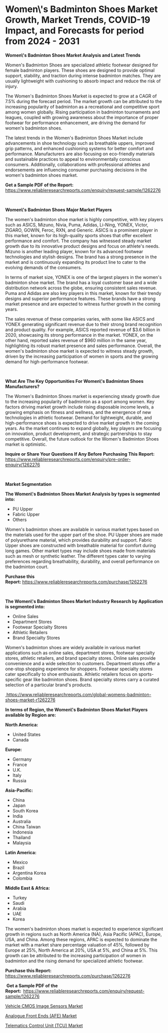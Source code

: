 <p><h1>Women\'s Badminton Shoes Market Growth, Market Trends, COVID-19 Impact, and Forecasts for period from 2024 - 2031</h1></p><p><strong>Women\'s Badminton Shoes Market Analysis and Latest Trends</strong></p>
<p><p>Women's Badminton Shoes are specialized athletic footwear designed for female badminton players. These shoes are designed to provide optimal support, stability, and traction during intense badminton matches. They are usually lightweight with cushioning to absorb impact and reduce the risk of injury.</p><p>The Women's Badminton Shoes Market is expected to grow at a CAGR of 7.5% during the forecast period. The market growth can be attributed to the increasing popularity of badminton as a recreational and competitive sport among women globally. Rising participation in badminton tournaments and leagues, coupled with growing awareness about the importance of proper footwear for performance enhancement, are driving the demand for women's badminton shoes.</p><p>The latest trends in the Women's Badminton Shoes Market include advancements in shoe technology such as breathable uppers, improved grip patterns, and enhanced cushioning systems for better comfort and performance. Manufacturers are also focusing on eco-friendly materials and sustainable practices to appeal to environmentally conscious consumers. Additionally, collaborations with professional athletes and endorsements are influencing consumer purchasing decisions in the women's badminton shoes market.</p></p>
<p><strong>Get a Sample PDF of the Report:&nbsp;</strong> <a href="https://www.reliableresearchreports.com/enquiry/request-sample/1262276">https://www.reliableresearchreports.com/enquiry/request-sample/1262276</a></p>
<p>&nbsp;</p>
<p><strong>Women\'s Badminton Shoes Major Market Players</strong></p>
<p><p>The women's badminton shoe market is highly competitive, with key players such as ASICS, Mizuno, Nivia, Puma, Adidas, Li-Ning, YONEX, Victor, ZIGARO, GOWIN, Feroc, RXN, and Generic. ASICS is a prominent player in this market, known for its high-quality sports shoes that offer excellent performance and comfort. The company has witnessed steady market growth due to its innovative product designs and focus on athlete's needs. Mizuno is another leading player, known for its advanced footwear technologies and stylish designs. The brand has a strong presence in the market and is continuously expanding its product line to cater to the evolving demands of the consumers.</p><p>In terms of market size, YONEX is one of the largest players in the women's badminton shoe market. The brand has a loyal customer base and a wide distribution network across the globe, ensuring consistent sales revenue. Puma and Adidas are also key players in this market, known for their trendy designs and superior performance features. These brands have a strong market presence and are expected to witness further growth in the coming years.</p><p>The sales revenue of these companies varies, with some like ASICS and YONEX generating significant revenue due to their strong brand recognition and product quality. For example, ASICS reported revenue of $3.6 billion in 2020, showcasing its strong performance in the market. YONEX, on the other hand, reported sales revenue of $960 million in the same year, highlighting its robust market presence and sales performance. Overall, the women's badminton shoe market is expected to witness steady growth, driven by the increasing participation of women in sports and the growing demand for high-performance footwear.</p></p>
<p>&nbsp;</p>
<p><strong>What Are The Key Opportunities For Women\'s Badminton Shoes Manufacturers?</strong></p>
<p><p>The Women's Badminton Shoes market is experiencing steady growth due to the increasing popularity of badminton as a sport among women. Key factors driving market growth include rising disposable income levels, a growing emphasis on fitness and wellness, and the emergence of new technologies in athletic footwear. Demand for lightweight, durable, and high-performance shoes is expected to drive market growth in the coming years. As the market continues to expand globally, key players are focusing on innovation, product development, and strategic partnerships to stay competitive. Overall, the future outlook for the Women's Badminton Shoes market is optimistic.</p></p>
<p><strong>Inquire or Share Your Questions If Any Before Purchasing This Report:</strong> <a href="https://www.reliableresearchreports.com/enquiry/pre-order-enquiry/1262276">https://www.reliableresearchreports.com/enquiry/pre-order-enquiry/1262276</a></p>
<p>&nbsp;</p>
<p><strong>Market Segmentation</strong></p>
<p><strong>The Women\'s Badminton Shoes Market Analysis by types is segmented into:</strong></p>
<p><ul><li>PU Upper</li><li>Fabric Upper</li><li>Others</li></ul></p>
<p><p>Women's badminton shoes are available in various market types based on the materials used for the upper part of the shoe. PU Upper shoes are made of polyurethane material, which provides durability and support. Fabric Upper shoes are constructed with breathable material for comfort during long games. Other market types may include shoes made from materials such as mesh or synthetic leather. The different types cater to varying preferences regarding breathability, durability, and overall performance on the badminton court.</p></p>
<p><strong>Purchase this Report:&nbsp;</strong><a href="https://www.reliableresearchreports.com/purchase/1262276">https://www.reliableresearchreports.com/purchase/1262276</a></p>
<p>&nbsp;</p>
<p><strong>The Women\'s Badminton Shoes Market Industry Research by Application is segmented into:</strong></p>
<p><ul><li>Online Sales</li><li>Department Stores</li><li>Footwear Specialty Stores</li><li>Athletic Retailers</li><li>Brand Specialty Stores</li></ul></p>
<p><p>Women's badminton shoes are widely available in various market applications such as online sales, department stores, footwear specialty stores, athletic retailers, and brand specialty stores. Online sales provide convenience and a wide selection to customers. Department stores offer a one-stop shopping experience for shoppers. Footwear specialty stores cater specifically to shoe enthusiasts. Athletic retailers focus on sports-specific gear like badminton shoes. Brand specialty stores carry a curated selection of a particular brand's products.</p></p>
<p><a href="https://www.reliableresearchreports.com/global-womens-badminton-shoes-market-r1262276">&nbsp;https://www.reliableresearchreports.com/global-womens-badminton-shoes-market-r1262276</a></p>
<p><strong>In terms of Region, the Women\'s Badminton Shoes Market Players available by Region are:</strong></p>
<p>
    <p> <strong> North America: </strong>
        <ul>
            <li>United States</li>
            <li>Canada</li>
        </ul>
        </p> 
    <p> <strong> Europe: </strong>
        <ul>
            <li>Germany</li>
            <li>France</li>
            <li>U.K.</li>
            <li>Italy</li>
            <li>Russia</li>
        </ul>
        </p> 
    <p> <strong> Asia-Pacific: </strong>
        <ul>
            <li>China</li>
            <li>Japan</li>
            <li>South Korea</li>
            <li>India</li>
            <li>Australia</li>
            <li>China Taiwan</li>
            <li>Indonesia</li>
            <li>Thailand</li>
            <li>Malaysia</li>
        </ul>
        </p> 
    <p> <strong> Latin America: </strong>
        <ul>
            <li>Mexico</li>
            <li>Brazil</li>
            <li>Argentina Korea</li>
            <li>Colombia</li>
        </ul>
        </p> 
    <p> <strong> Middle East & Africa: </strong>
        <ul>
            <li>Turkey</li>
            <li>Saudi</li>
            <li>Arabia</li>
            <li>UAE</li>
            <li>Korea</li>
        </ul>
    </p>
    </p>
<p><p>The women's badminton shoes market is expected to experience significant growth in regions such as North America (NA), Asia Pacific (APAC), Europe, USA, and China. Among these regions, APAC is expected to dominate the market with a market share percentage valuation of 45%, followed by Europe at 25%, North America at 20%, USA at 5%, and China at 5%. This growth can be attributed to the increasing participation of women in badminton and the rising demand for specialized athletic footwear.</p></p>
<p><strong>Purchase this Report: </strong><a href="https://www.reliableresearchreports.com/purchase/1262276">https://www.reliableresearchreports.com/purchase/1262276</a></p>
<p>&nbsp;<strong>Get a Sample PDF of the Report:&nbsp;&nbsp;</strong><a href="https://www.reliableresearchreports.com/enquiry/request-sample/1262276">https://www.reliableresearchreports.com/enquiry/request-sample/1262276</a></p>
<p><strong></strong></p>
<p><p><a href="https://medium.com/@scottroberts2661/vehicle-cmos-image-sensors-market-a-global-and-regional-analysis-focus-on-end-user-product-and-c014a0990e5d">Vehicle CMOS Image Sensors Market</a></p><p><a href="https://medium.com/@othaleffler24/analogue-front-ends-afe-market-analysis-report-global-insights-by-region-type-1-channel-2-fe99eea15b07">Analogue Front Ends (AFE) Market</a></p><p><a href="https://medium.com/@amyjacobi/telematics-control-unit-tcu-market-forecasts-market-trends-and-impact-analysis-2024-2031-b1c6dfff89ef">Telematics Control Unit (TCU) Market</a></p></p>